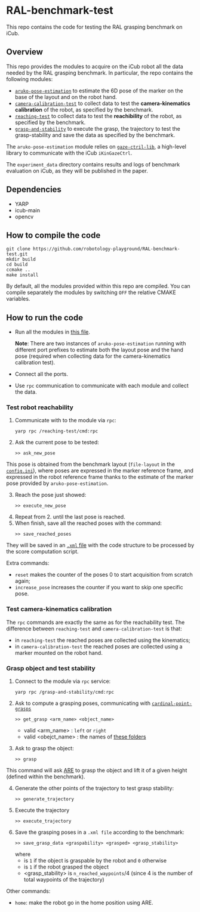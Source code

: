 # RAL-benchmark-test
This repo contains the code for testing the RAL grasping benchmark on iCub.


## Overview
This repo provides the modules to acquire on the iCub robot all the data needed by the RAL grasping benchmark.
In particular, the repo contains the following modules:
- [`aruko-pose-estimation`](https://github.com/robotology-playground/RAL-benchmark-test/tree/master/src/aruko-pose-estimation) to estimate the 6D pose of the marker on the base of the layout and on the robot hand.
- [`camera-calibration-test`](https://github.com/robotology-playground/RAL-benchmark-test/tree/master/src/camera-calibration-test) to collect data to test the **camera-kinematics calibration** of the robot,  as specified by the benchmark.
- [`reaching-test`](https://github.com/robotology-playground/RAL-benchmark-test/tree/master/src/reaching-test) to collect data to test the **reachibility** of the robot,  as specified by the benchmark.
- [`grasp-and-stability`](https://github.com/robotology-playground/RAL-benchmark-test/tree/master/src/grasp-and-stability) to execute the grasp, the trajectory to test the grasp-stability and save the data as specified by the benchmark.

The `aruko-pose-estimation` module relies on [`gaze-ctril-lib`](https://github.com/robotology-playground/RAL-benchmark-test/tree/master/src/gaze-ctrl-lib), a high-level library to communicate with the iCub `iKinGazeCtrl`.

The `experiment_data` directory contains results and logs of benchmark evaluation on iCub, as they will be published in the paper. 

## Dependencies
- YARP
- icub-main
- opencv

## How to compile the code
```
git clone https://github.com/robotology-playground/RAL-benchmark-test.git
mkdir build
cd build
ccmake ..
make install
```

By default, all the modules provided within this repo are compiled.
You can compile separately the modules by switching `OFF` the relative CMAKE variables.


## How to run the code
- Run all the modules in [this file](https://github.com/robotology-playground/RAL-benchmark-test/blob/master/app/data_collection.xml.template).

  **Note**: There are two instances of `aruko-pose-estimation` running with different port prefixes to estimate both the layout pose and the hand pose (required when collecting data for the camera-kinematics calibration test).
- Connect all the ports.
- Use `rpc` communication to communicate with each module and collect the data.

### Test robot reachability

1. Communicate with to the module via `rpc`:
   ```
   yarp rpc /reaching-test/cmd:rpc
   ```

2. Ask the current pose to be tested:
   ```
   >> ask_new_pose
   ```
This pose is obtained from the benchmark layout (`file-layout` in the [`config.ini`](https://github.com/robotology-playground/RAL-benchmark-test/blob/master/src/reaching-test/conf/config.ini#L1)), where poses are expressed in the marker reference frame,  and expressed in the robot reference frame thanks to the estimate of the marker pose provided by `aruko-pose-estimation`.

3. Reach the pose just showed:
   ```
   >> execute_new_pose
   ```
4. Repeat from 2. until the last pose is reached.
5. When finish, save all the reached poses with the command:
   ```
   >> save_reached_poses
   ```
They will be saved in an [`.xml` file](https://github.com/robotology-playground/RAL-benchmark-test/blob/master/src/reaching-test/conf/config.ini#L4) with the code structure to be processed by the score computation script.

Extra commands:
- `reset` makes the counter of the poses 0 to start acquisition from scratch again;
- `increase_pose` increases the counter if you want to skip one specific pose.

### Test camera-kinematics calibration
The `rpc` commands are exactly the same as for the reachability test.
The difference between `reaching-test` and `camera-calibration-test` is that:
- in `reaching-test` the reached poses are collected using the kinematics;
- in `camera-calibration-test` the reached poses are collected using a marker mounted on the robot hand.


### Grasp object and test stability

1. Connect to the module via `rpc` service:
   ```
   yarp rpc /grasp-and-stability/cmd:rpc
   ```
2. Ask to compute a grasping poses, communicating with [`cardinal-point-grasps`](https://github.com/robotology/cardinal-points-grasp)
    ```
    >> get_grasp <arm_name> <object_name>
    ```
   
     - valid <arm_name> : `left` or `right`
     - valid <obejct_name> : the names of [these folders](https://github.com/fbottarel/RAL-benchmark-code/tree/master/data/objects/YCB)
      
3. Ask to grasp the object:
   ```
   >> grasp
   ```
 This command will ask [ARE](http://www.icub.org/software_documentation/group__actionsRenderingEngine.html) to grasp the object and lift it of a given height (defined within the benchmark).

4. Generate the other points of the trajectory to test grasp stability:
   ```
   >> generate_trajectory
   ```
5. Execute the trajectory
   ```
   >> execute_trajectory
   ```
6. Save the grasping poses in a `.xml file` according to the benchmark:
   ```
   >> save_grasp_data <graspability> <grasped> <grasp_stability>
   ```
    where
    - <graspability> is `1` if the object is graspable by the robot and `0` otherwise
    - <grasped> is `1` if the robot grasped the object
    - <grasp_stability> is `n_reached_waypoints`/4 (since 4 is the number of total waypoints of the trajectory)


Other commands:
- `home`: make the robot go in the home position using ARE.
